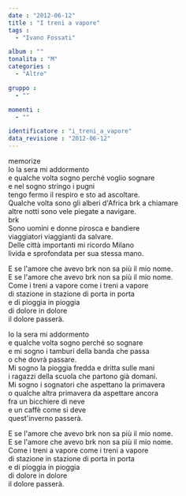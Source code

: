 ```yaml
---
date : "2012-06-12"
title : "I treni a vapore"
tags : 
  - "Ivano Fossati"

album : ""
tonalita : "M"
categories : 
  - "Altre"

gruppo : 
  - ""

momenti : 
  - ""

identificatore : "i_treni_a_vapore"
data_revisione : "2012-06-12"
---
```

  
  
  
  
  
  
  
memorize  
Io la sera mi addormento  
e qualche volta sogno perché voglio sognare  
e nel sogno stringo i pugni  
tengo fermo il respiro e sto ad ascoltare.  
Qualche volta sono gli alberi d'Africa  brk a chiamare  
altre notti sono vele piegate  a navigare.  
brk  
Sono uomini e donne pirosca e bandiere  
viaggiatori viaggianti da salvare.  
Delle città importanti mi ricordo Milano  
livida e sprofondata per sua stessa mano.  
  
  
E se l'amore che avevo brk non sa più il mio nome.  
E se l'amore che avevo brk non sa più il mio nome.  
Come i treni a vapore come i treni a vapore  
di stazione in stazione di porta in porta  
e di pioggia in pioggia  
di dolore in dolore  
il dolore passerà.  
  
  
  
  
  
  
  
Io la sera mi addormento  
e qualche volta sogno perché so sognare  
e mi sogno i tamburi della banda che passa  
o che dovrà passare.  
Mi sogno la pioggia fredda e dritta sulle mani  
i ragazzi della scuola che partono già domani.  
Mi sogno i sognatori che aspettano la primavera  
o qualche altra primavera da aspettare ancora  
fra un bicchiere di neve  
e un caffè come si deve  
quest'inverno passerà.  
  
  
E se l'amore che avevo brk non sa più il mio nome.  
E se l'amore che avevo brk non sa più il mio nome.  
Come i treni a vapore come i treni a vapore  
di stazione in stazione di porta in porta  
e di pioggia in pioggia  
di dolore in dolore  
il dolore passerà.   
  
  
  
